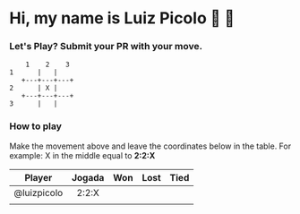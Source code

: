 # Hi, my name is Luiz Picolo 👋 👋

### Let's Play? Submit your PR with your move.

        1    2    3
    1      |   |   
       +---+---+---+
    2      | X | 
       +---+---+---+
    3      |   | 

### How to play

Make the movement above and leave the coordinates below in the table. For example: X in the middle equal to **2:2:X**

|Player      | Jogada   |    Won  |  Lost  |   Tied   |
|------------|:--------:|:-------:|:-------:|:---------:|
|@luizpicolo |  2:2:X   |         |        |          |
|            |          |         |        |          |